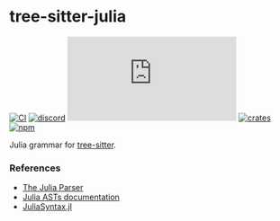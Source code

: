 # tree-sitter-julia

[![CI][ci]](https://github.com/tree-sitter/tree-sitter-julia/actions/workflows/ci.yml)
[![discord][discord]](https://discord.gg/w7nTvsVJhm)
[![matrix][matrix]](https://matrix.to/#/#tree-sitter-chat:matrix.org)
[![crates][crates]](https://crates.io/crates/tree-sitter-julia)
[![npm][npm]](https://www.npmjs.com/package/tree-sitter-julia)

Julia grammar for [tree-sitter](https://github.com/tree-sitter/tree-sitter).

### References

- [The Julia Parser](https://github.com/JuliaLang/julia/blob/master/src/julia-parser.scm)
- [Julia ASTs documentation](https://docs.julialang.org/en/v1/devdocs/ast/)
- [JuliaSyntax.jl](https://julialang.github.io/JuliaSyntax.jl/dev/)

[ci]: https://img.shields.io/github/actions/workflow/status/tree-sitter/tree-sitter-julia/ci.yml?logo=github&label=CI
[discord]: https://img.shields.io/discord/1063097320771698699?logo=discord&label=discord
[matrix]: https://img.shields.io/matrix/tree-sitter-chat%3Amatrix.org?logo=matrix&label=matrix
[npm]: https://img.shields.io/npm/v/tree-sitter-julia?logo=npm
[crates]: https://img.shields.io/crates/v/tree-sitter-julia?logo=rust

